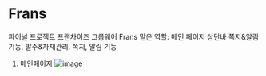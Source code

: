 # Frans
파이널 프로젝트
프랜차이즈 그룹웨어 Frans
맡은 역할: 메인 페이지 상단바 쪽지&알림 기능, 발주&자재관리, 쪽지, 알림 기능

1. 메인페이지
![image](https://user-images.githubusercontent.com/78857618/218742637-e484dcc6-2497-4042-9e1f-765f24f9c4f2.png)
